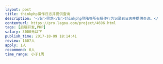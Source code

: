 ```yaml
---                
layout: post       
title: thinkphp操作日志并提供查询           
description: '</br>需求</br>thinkphp登陆等所有操作行为记录到日志并提供查询。</br>1,登陆，新增，删除等操作行为写入日志</br>1,对日志进行查询。</br>系统是基于Thinkphp开发的会员管理系统。</br>要求两天时间内完成。</br>'     
contenturl: https://pro.lagou.com/project/4606.html      
tags: [后端开发,PHP]            
salary: 3000元以下          
publish_time: 2017-10-09 18:14:41         
review: 1607人                   
apply: 1人                   
recommend: 0人                   
time_range: 小于1周              
---                 
```

